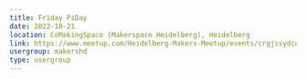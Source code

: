```yaml
---
title: Friday PiDay
date: 2022-10-21
location: CoMakingSpace (Makerspace Heidelberg), Heidelberg
link: https://www.meetup.com/Heidelberg-Makers-Meetup/events/crgjssydcnbcc/
usergroup: makershd
type: usergroup
---
```

